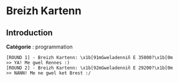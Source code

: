# Breizh Kartenn

## Introduction

**Catégorie** : programmation

```console
[ROUND 1] - Breizh Kartenn: \x1b[91mGweladenniñ E 35000?\x1b[0m
>> YA! Me gwel Rennes :)
[ROUND 2] - Breizh Kartenn: \x1b[92mGweladenniñ E 29200?\x1b[0m
>> NANN! Me ne gwel ket Brest :/
```